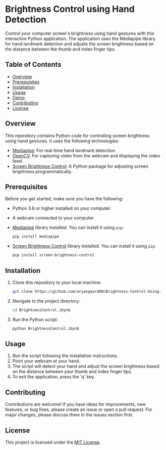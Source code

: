 # Brightness Control using Hand Detection


Control your computer screen's brightness using hand gestures with this interactive Python application. The application uses the Mediapipe library for hand landmark detection and adjusts the screen brightness based on the distance between the thumb and index finger tips.

## Table of Contents

- [Overview](#overview)
- [Prerequisites](#prerequisites)
- [Installation](#installation)
- [Usage](#usage)
- [Demo](#demo)
- [Contributing](#contributing)
- [License](#license)

## Overview

This repository contains Python code for controlling screen brightness using hand gestures. It uses the following technologies:

- [Mediapipe](https://mediapipe.dev/): For real-time hand landmark detection.
- [OpenCV](https://opencv.org/): For capturing video from the webcam and displaying the video feed.
- [Screen Brightness Control](https://pypi.org/project/screen-brightness-control/): A Python package for adjusting screen brightness programmatically.

## Prerequisites

Before you get started, make sure you have the following:

- Python 3.6 or higher installed on your computer.
- A webcam connected to your computer.
- [Mediapipe](https://pypi.org/project/mediapipe/) library installed. You can install it using `pip`:

  ```bash
  pip install mediapipe
  ```

- [Screen Brightness Control](https://pypi.org/project/screen-brightness-control/) library installed. You can install it using `pip`:

  ```bash
  pip install screen-brightness-control
  ```

## Installation

1. Clone this repository to your local machine:

   ```bash
   git clone https://github.com/aryangaur408/Brightness-Control-Using-Hand-Detection.git
   ```

2. Navigate to the project directory:

   ```bash
   cd BrightnessControl.ibynb
   ```

3. Run the Python script:

   ```bash
   python BrightnessControl.ibynb
   ```

## Usage

1. Run the script following the installation instructions.
2. Point your webcam at your hand.
3. The script will detect your hand and adjust the screen brightness based on the distance between your thumb and index finger tips.
4. To exit the application, press the 'q' key.

## Contributing

Contributions are welcome! If you have ideas for improvements, new features, or bug fixes, please create an issue or open a pull request. For major changes, please discuss them in the issues section first.

## License

This project is licensed under the [MIT License](LICENSE).
